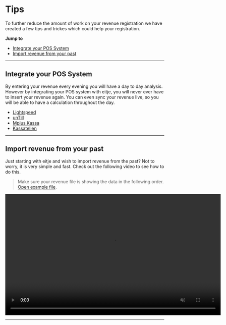 # Tips

To further reduce the amount of work on your revenue registration we have created a few tips and trickes which could help your registration.

**Jump to**
* [Integrate your POS System](en/tips-omzet?id=)
* [Import revenue from your past](en/tips-omzet?id=)

---

## Integrate your POS System

By entering your revenue every evening you will have a day to day analysis. However by integrating your POS system with eitje, you will never ever have to insert your revenue again. You can even sync your revenue live, so you will be able to have a calculation throughout the day.

* [Lightspeed](lightspeed.md)	
* [unTill](untill.md)	
* [Mplus Kassa](mplus.md)	
* [Kassatellen](kassatellen.md)	


---

## Import revenue from your past
Just starting with eitje and wish to import revenue from the past? Not to worry, it is very simple and fast. Check out the following video to see how to do this.

> Make sure your revenue file is showing the data in the following order. [Open example file](https://eitje-prod.s3-eu-west-1.amazonaws.com/own/eitje_example_revenue_import.xlsx).

<video controls
       muted 
       src="/assets/omzetImport.mov"
       width="683"
       height="384">
</video>

---

